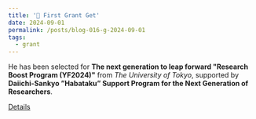 ```yaml
---
title: '🎉 First Grant Get'
date: 2024-09-01
permalink: /posts/blog-016-g-2024-09-01
tags:
  - grant
---
```


He has been selected for **The next generation to leap forward "Research Boost Program (YF2024)"** from *The University of Tokyo*, 
supported by **Daiichi-Sankyo ”Habataku” Support Program for the Next Generation of Researchers**.

[Details](https://www.ura.adm.u-tokyo.ac.jp/services/view/adbc39bf-fbe2-44f4-9049-20a3c52d6796)
